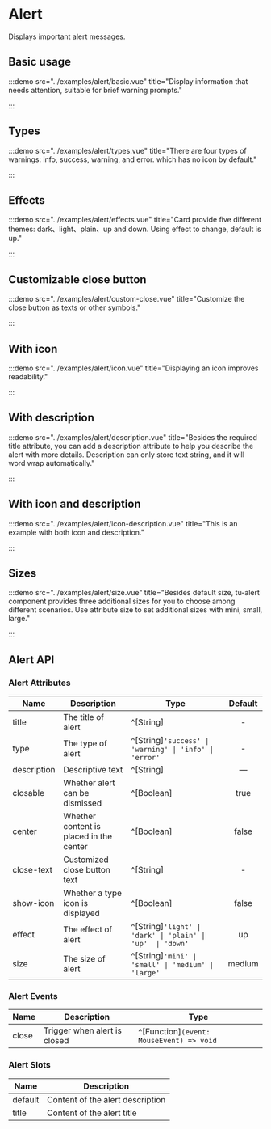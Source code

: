 # Alert

Displays important alert messages.

## Basic usage

:::demo src="../examples/alert/basic.vue" title="Display information that needs attention, suitable for brief warning prompts."

:::

## Types

:::demo src="../examples/alert/types.vue" title="There are four types of warnings: info, success, warning, and error. which has no icon by default."

:::

## Effects

:::demo src="../examples/alert/effects.vue" title="Card provide five different themes: dark、light、plain、up and down. Using effect to change, default is up."

:::

## Customizable close button

:::demo src="../examples/alert/custom-close.vue" title="Customize the close button as texts or other symbols."

:::

## With icon

:::demo src="../examples/alert/icon.vue" title="Displaying an icon improves readability."

:::

## With description

:::demo src="../examples/alert/description.vue" title="Besides the required title attribute, you can add a description attribute to help you describe the alert with more details. Description can only store text string, and it will word wrap automatically."

:::

## With icon and description

:::demo src="../examples/alert/icon-description.vue" title="This is an example with both icon and description."

:::

## Sizes

:::demo src="../examples/alert/size.vue" title="Besides default size, tu-alert component provides three additional sizes for you to choose among different scenarios. Use attribute size to set additional sizes with mini, small, large."

:::

## Alert API

### Alert Attributes

| Name | Description | Type | Default |
| ------ | ---- | ---- | :----: |
| title | The title of alert | ^[String] | - |
| type | The type of alert | ^[String]`'success' \| 'warning' \| 'info' \| 'error'` | - |
| description | Descriptive text | ^[String] | —         |
| closable | Whether alert can be dismissed | ^[Boolean] | true |
| center | Whether content is placed in the center | ^[Boolean] | false |
| close-text | Customized close button text | ^[String] | - |
| show-icon | Whether a type icon is displayed | ^[Boolean] | false |
| effect | The effect of alert | ^[String]`'light' \| 'dark' \| 'plain' \| 'up'  \| 'down'` | up |
| size | The size of alert | ^[String]`'mini' \| 'small' \| 'medium' \| 'large'` | medium |

### Alert Events

| Name | Description | Type |
| ------ | ---- | ---- |
| close | Trigger when alert is closed | ^[Function]`(event: MouseEvent) => void` |

### Alert Slots

| Name | Description |
| ------ | ---- |
| default | Content of the alert description |
| title | Content of the alert title |
